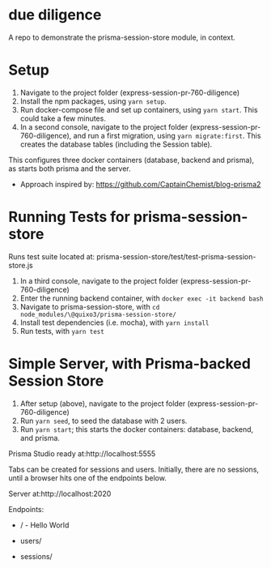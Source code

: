 # due diligence
A repo to demonstrate the prisma-session-store module, in context.

# Setup

1. Navigate to the project folder (express-session-pr-760-diligence)
2. Install the npm packages, using ```yarn setup```.
3. Run docker-compose file and set up containers, using ```yarn start```. This could take a few minutes.
4. In a second console, navigate to the project folder (express-session-pr-760-diligence), and run a first migration, using ```yarn migrate:first```. This creates the database tables (including the Session table).

This configures three docker containers (database, backend and prisma), as starts both prisma and the server.
* Approach inspired by: https://github.com/CaptainChemist/blog-prisma2

# Running Tests for prisma-session-store

Runs test suite located at: prisma-session-store/test/test-prisma-session-store.js 

1. In a third console, navigate to the project folder (express-session-pr-760-diligence)
2. Enter the running backend container, with ```docker exec -it backend bash```
3. Navigate to prisma-session-store, with ```cd node_modules/\@quixo3/prisma-session-store/```
4. Install test dependencies (i.e. mocha), with ```yarn install ```
5. Run tests, with ```yarn test```

# Simple Server, with Prisma-backed Session Store

1. After setup (above), navigate to the project folder (express-session-pr-760-diligence)
2. Run ```yarn seed```, to seed the database with 2 users.
2. Run ```yarn start```; this starts the docker containers: database, backend, and prisma.

Prisma Studio ready at:http://localhost:5555

Tabs can be created for sessions and users. Initially, there are no sessions, until a browser hits one of the endpoints below.

Server at:http://localhost:2020

Endpoints:

* / - Hello World

* users/

* sessions/



